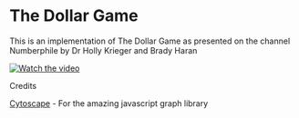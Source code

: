 # The Dollar Game

This is an implementation of The Dollar Game as presented on the channel Numberphile by Dr Holly Krieger and Brady Haran

[![Watch the video](https://i.imgur.com/yQpxtWE.jpg)](https://www.youtube.com/watch?v=U33dsEcKgeQ)

Credits

[Cytoscape](https://github.com/cytoscape/cytoscape.js) - For the amazing javascript graph library
